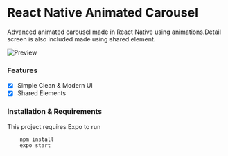 # React Native Animated Carousel

Advanced animated carousel made in React Native using animations.Detail screen is also included made using shared element.


![Preview](https://github.com/codejunkiedev/React-Native-Animated-Carousel/blob/main/output.gif?raw=true)



### Features

- [x] Simple Clean & Modern UI
- [x] Shared Elements

### Installation & Requirements
This project requires Expo to run


```
    npm install
    expo start

```
